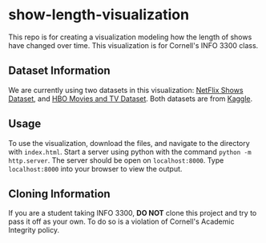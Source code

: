 # show-length-visualization

This repo is for creating a visualization modeling how the length of shows have changed over time. This visualization is for Cornell's INFO 3300 class.

## Dataset Information

We are currently using two datasets in this visualization: [NetFlix Shows Dataset](https://www.kaggle.com/datasets/shivamb/netflix-shows), and [HBO Movies and TV Dataset](https://www.kaggle.com/datasets/dgoenrique/hbo-max-movies-and-tv-shows/data?select=titles.csv). Both datasets are from [Kaggle](https://www.kaggle.com/).

## Usage

To use the visualization, download the files, and navigate to the directory with `index.html`. Start a server using python with the command `python -m http.server`. The server should be open on `localhost:8000`. Type `localhost:8000` into your browser to view the output.

## Cloning Information

If you are a student taking INFO 3300, **DO NOT** clone this project and try to pass it off as your own. To do so is a violation of Cornell's Academic Integrity policy.
